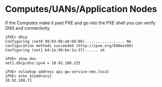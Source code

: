 # Computes/UANs/Application Nodes

If the Computes make it past PXE and go into the PXE shell you can verify DNS and connectivity.

```
iPXE> dhcp
Configuring (net0 98:03:9b:a8:60:88).................. No configuration methods succeeded (http://ipxe.org/040ee186)
Configuring (net1 b4:2e:99:be:1a:37)...... ok
```

```
iPXE> show dns
net1.dhcp/dns:ipv4 = 10.92.100.225
```

```
iPXE> nslookup address api-gw-service-nmn.local
iPXE> echo ${address}
10.92.100.71
```
